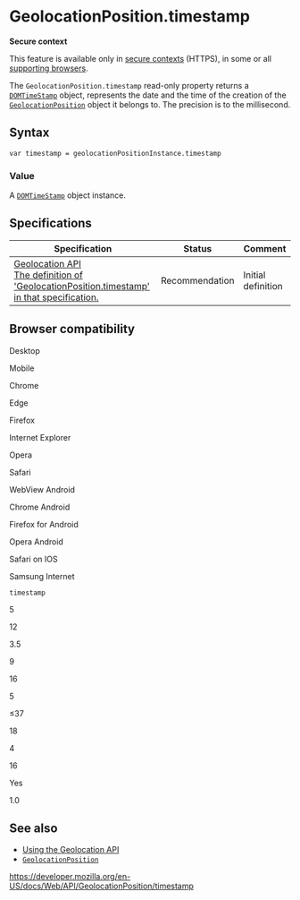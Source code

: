 # GeolocationPosition.timestamp

**Secure context**

This feature is available only in [secure contexts](https://developer.mozilla.org/en-US/docs/Web/Security/Secure_Contexts) (HTTPS), in some or all [supporting browsers](#browser_compatibility).

The `GeolocationPosition.timestamp` read-only property returns a [`DOMTimeStamp`](../domtimestamp) object, represents the date and the time of the creation of the [`GeolocationPosition`](../geolocationposition) object it belongs to. The precision is to the millisecond.

## Syntax

    var timestamp = geolocationPositionInstance.timestamp

### Value

A [`DOMTimeStamp`](../domtimestamp) object instance.

## Specifications

<table><thead><tr class="header"><th>Specification</th><th>Status</th><th>Comment</th></tr></thead><tbody><tr class="odd"><td><a href="https://w3c.github.io/geolocation-api/#dom-geolocationposition-timestamp">Geolocation API<br />
<span class="small">The definition of 'GeolocationPosition.timestamp' in that specification.</span></a></td><td><span class="spec-rec">Recommendation</span></td><td>Initial definition</td></tr></tbody></table>

## Browser compatibility

Desktop

Mobile

Chrome

Edge

Firefox

Internet Explorer

Opera

Safari

WebView Android

Chrome Android

Firefox for Android

Opera Android

Safari on IOS

Samsung Internet

`timestamp`

5

12

3.5

9

16

5

≤37

18

4

16

Yes

1.0

## See also

- [Using the Geolocation API](../geolocation_api/using_the_geolocation_api)
- [`GeolocationPosition`](../geolocationposition)

<a href="https://developer.mozilla.org/en-US/docs/Web/API/GeolocationPosition/timestamp" class="_attribution-link">https://developer.mozilla.org/en-US/docs/Web/API/GeolocationPosition/timestamp</a>

